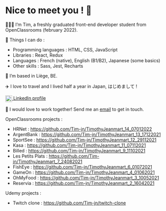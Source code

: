 # Nice to meet you ! 👋

🧑🏻‍🎓 I’m Tim, a freshly graduated front-end developer student from OpenClassrooms (february 2022). 

🔧 Things I can do :

- Programming languages : HTML, CSS, JavaScript
- Libraries : React, Redux
- Languages : French (native), English (B1/B2), Japanese (some basics)
- Other skills : Sass, Jest, Recharts

🍟 I’m based in Liège, BE.

✈️ I love to travel and I lived half a year in Japan, はじめまして !

<a href="https://www.linkedin.com/in/tim-jeanmart-29540020b" target="blank"><img align="center" src="https://img.icons8.com/color/48/000000/linkedin.png" alt="LinkedIn icon by Icons8" height="21" /> LinkedIn profile</a>

📧 I would love to work together! Send me an [email](mailto:tim.jeanmart@hotmail.com) to get in touch.

OpenClassrooms projects :

- HRNet : https://github.com/Tim-jn/TimothyJeanmart_14_07012022
- ArgentBank : https://github.com/Tim-jn/TimothyJeanmart_13_17122021
- SportSee : https://github.com/Tim-jn/TimothyJeanmart_12_29112021
- Kasa : https://github.com/Tim-jn/TimothyJeanmart_11_07112021
- Billed : https://github.com/Tim-jn/TimothyJeanmart_9_11102021
- Les Petits Plats : https://github.com/Tim-jn/TimothyJeanmart_7_24082021
- FishEye : https://github.com/Tim-jn/TimothyJeanmart_6_01072021
- GameOn : https://github.com/Tim-jn/TimothyJeanmart_4_01062021
- OhMyFood : https://github.com/Tim-jn/TimothyJeanmart_3_10052021
- Reservia : https://github.com/Tim-jn/TimothyJeanmart_2_16042021

Udemy projects : 

- Twitch clone : https://github.com/Tim-jn/twitch-clone

